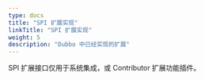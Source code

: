 ```yaml
---
type: docs
title: "SPI 扩展实现"
linkTitle: "SPI 扩展实现"
weight: 5
description: "Dubbo 中已经实现的扩展"
---
```


SPI 扩展接口仅用于系统集成，或 Contributor 扩展功能插件。
